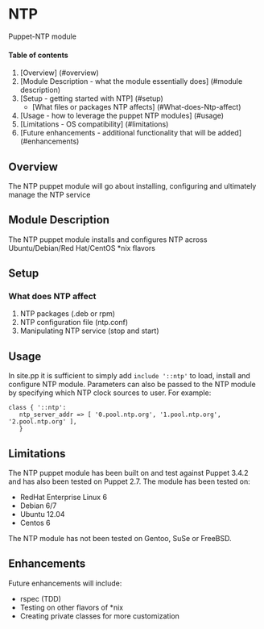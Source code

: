 NTP
======

Puppet-NTP module

#### Table of contents

1. [Overview] (#overview)
2. [Module Description - what the module essentially does] (#module description)
3. [Setup - getting started with NTP] (#setup)
    * [What files or packages NTP affects] (#What-does-Ntp-affect)
4. [Usage - how to leverage the puppet NTP modules] (#usage)
5. [Limitations - OS compatibility] (#limitations)
6. [Future enhancements - additional functionality that will be added] (#enhancements)


## Overview

The NTP puppet module will go about installing, configuring and ultimately manage the NTP service

## Module Description

The NTP puppet module installs and configures NTP across Ubuntu/Debian/Red Hat/CentOS *nix flavors

## Setup

### What does NTP affect

1. NTP packages (.deb or rpm)
2. NTP configuration file (ntp.conf)
3. Manipulating NTP service (stop and start)

## Usage
In site.pp it is sufficient to simply add `include '::ntp'` to load, install and configure NTP module. Parameters can also be passed to the NTP module by specifying which NTP clock sources to user. For example:
```puppet
class { '::ntp':
   ntp_server_addr => [ '0.pool.ntp.org', '1.pool.ntp.org', '2.pool.ntp.org' ],
   }
   ```
   
## Limitations

The NTP puppet module has been built on and test against Puppet 3.4.2 and has also been tested on Puppet 2.7.
The module has been tested on:

* RedHat Enterprise Linux 6
* Debian 6/7
* Ubuntu 12.04
* Centos 6

The NTP module has not been tested on Gentoo, SuSe or FreeBSD.

## Enhancements

Future enhancements will include:

* rspec (TDD)
* Testing on other flavors of *nix
* Creating private classes for more customization

